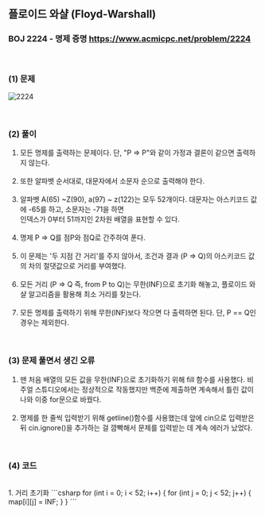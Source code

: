## 플로이드 와샬 (Floyd-Warshall) 
### BOJ 2224 - 명제 증명      <https://www.acmicpc.net/problem/2224>

<br>

### (1) 문제 ###
![2224](https://user-images.githubusercontent.com/83392219/142710888-0c7e678d-9c3f-445d-80dc-5435fb72fe22.JPG)

<br>

### (2) 풀이 ###
1. 모든 명제를 출력하는 문제이다. 단, "P => P"와 같이 가정과 결론이 같으면 출력하지 않는다.<br><br>
2. 또한 알파벳 순서대로, 대문자에서 소문자 순으로 출력해야 한다.<br><br>
3. 알파벳 A(65) ~Z(90),  a(97) ~ z(122)는 모두 52개이다. 대문자는 아스키코드 값에 -65를 하고, 소문자는 -71을 하면<br>
   인덱스가 0부터 51까지인 2차원 배열을 표현할 수 있다. <br><br>
4. 명제 P => Q를 점P와 점Q로 간주하여 푼다.<br><br>
5. 이 문제는 '두 지점 간 거리'를 주지 않아서, 조건과 결과 (P => Q)의 아스키코드 값의 차의 절댓값으로 거리를 부여했다. <br><br>
6. 모든 거리 (P => Q 즉, from P to Q)는 무한(INF)으로 초기화 해놓고, 플로이드 와샬 알고리즘을 활용해 최소 거리를 찾는다.  <br><br>
7. 모든 명제를 출력하기 위해 무한(INF)보다 작으면 다 출력하면 된다. 단, P == Q인 경우는 제외한다.

<br>

### (3) 문제 풀면서 생긴 오류 ###
1. 맨 처음 배열의 모든 값을 무한(INF)으로 초기화하기 위해 fill 함수를 사용했다. 비주얼 스튜디오에서는 정상적으로 작동했지만 백준에 제출하면 계속해서 틀린 값이 나와
   이중 for문으로 바꿨다. <br><br>
2. 명제를 한 줄씩 입력받기 위해 getline()함수를 사용했는데 앞에 cin으로 입력받은 뒤 cin.ignore()을 추가하는 걸 깜빡해서 문제를 입력받는 데 계속 에러가 났었다.

<br>

### (4) 코드 ###
<br>
1. 거리 초기화 
```csharp
for (int i = 0; i < 52; i++) {
   for (int j = 0; j < 52; j++) {
	   map[i][j] = INF;
	}
}
```
